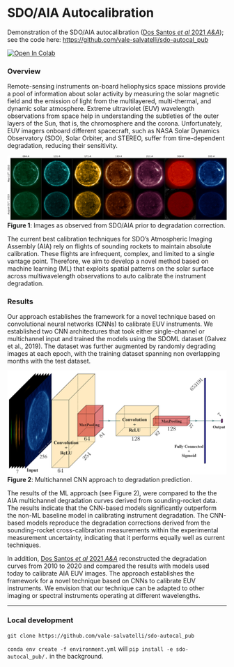 # SDO/AIA Autocalibration
Demonstration of the SDO/AIA autocalibration ([Dos Santos *et al* 2021 *A&A*](https://ui.adsabs.harvard.edu/abs/2021A%26A...648A..53D/abstract)); see the code here: https://github.com/vale-salvatelli/sdo-autocal_pub

[![Open In Colab](https://colab.research.google.com/assets/colab-badge.svg)](https://colab.research.google.com/github/spaceml-org/helionb-sdoml/blob/main/notebooks/04_aia_autocalibration_2019/aia_autocalibration_colab.ipynb)

### Overview

Remote-sensing instruments on-board heliophysics space missions provide a pool of information about solar activity by measuring the solar magnetic field and the emission of light from the multilayered, multi-thermal, and dynamic solar atmosphere. Extreme ultraviolet (EUV) wavelength observations from space help in understanding the subtleties of the outer layers of the Sun, that is, the chromosphere and the corona. Unfortunately, EUV imagers onboard different spacecraft, such as NASA Solar Dynamics Observatory (SDO), Solar Orbiter, and STEREO, suffer from time-dependent degradation, reducing their sensitivity. 

![img](figure_one.png)
**Figure 1**: Images as observed from SDO/AIA prior to degradation correction.

The current best calibration techniques for SDO’s Atmospheric Imaging Assembly (AIA) rely on flights of sounding rockets to maintain absolute calibration. These flights are infrequent, complex, and limited to a single vantage point. Therefore, we aim to develop a novel method based on machine learning (ML) that exploits spatial patterns on the solar surface across multiwavelength observations to auto calibrate the instrument degradation.



### Results

Our approach establishes the framework for a novel technique based on convolutional neural networks (CNNs) to calibrate EUV instruments. We established two CNN architectures that took either single-channel or multichannel input and trained the models using the SDOML dataset (Galvez et al., 2019). The dataset was further augmented by randomly degrading images at each epoch, with the training dataset spanning non overlapping months with the test dataset. 

![img](figure_two.png)
**Figure 2**: Multichannel CNN approach to degradation prediction.



The results of the ML approach (see Figure 2), were compared to the the AIA multichannel degradation curves derived from sounding-rocket data. The results indicate that the CNN-based models significantly outperform the non-ML baseline model in calibrating instrument degradation. The CNN-based models reproduce the degradation corrections derived from the sounding-rocket cross-calibration measurements within the experimental measurement uncertainty, indicating that it performs equally well as current techniques.

In addition, [Dos Santos *et al* 2021 *A&A*](https://ui.adsabs.harvard.edu/abs/2021A%26A...648A..53D/abstract) reconstructed the degradation curves from 2010 to 2020 and compared the results with models used today to calibrate AIA EUV images. The approach establishes the framework for a novel technique based on CNNs to calibrate EUV instruments. We envision that our technique can be adapted to other imaging or spectral instruments operating at different wavelengths.



---

### Local development

```
git clone https://github.com/vale-salvatelli/sdo-autocal_pub
```

`conda env create -f environment.yml` will `pip install -e sdo-autocal_pub/.` in the background.

